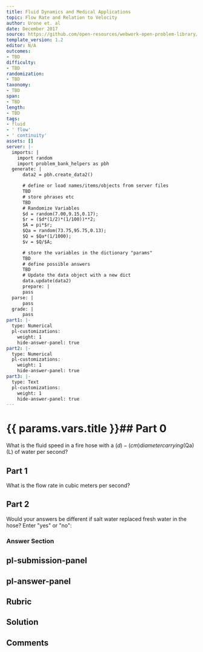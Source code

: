 ```yaml
---
title: Fluid Dynamics and Medical Applications
topic: Flow Rate and Relation to Velocity
author: Urone et. al
date: December 2017
source: https://github.com/open-resources/webwork-open-problem-library/tree/master/Contrib/BrockPhysics/College_Physics_Urone/12.Fluid_Dynamics_and_Medical_Applications/12-01.Flow_Rate_and_Relation_to_Velocity/NU_U17_12_01_011.pg
template_version: 1.2
editor: N/A
outcomes:
- TBD
difficulty:
- TBD
randomization:
- TBD
taxonomy:
- TBD
span:
- TBD
length:
- TBD
tags:
- fluid
- ' flow'
- ' continuity'
assets: []
server: |-
  imports: |
    import random
    import problem_bank_helpers as pbh
  generate: |
      data2 = pbh.create_data2()

      # define or load names/items/objects from server files
      TBD
      # store phrases etc
      TBD
      # Randomize Variables
      $d = random(7.00,9.15,0.17);
      $r = ($d*(1/2)*(1/100))**2;
      $A = pi*$r;
      $Qa = random(73.75,95.75,0.13);
      $Q = $Qa*(1/1000);
      $v = $Q/$A;

      # store the variables in the dictionary "params"
      TBD
      # define possible answers
      TBD
      # Update the data object with a new dict
      data.update(data2)
      prepare: |
      pass
  parse: |
      pass
  grade: |
      pass
part1: |-
  type: Numerical
  pl-customizations:
    weight: 1
    hide-answer-panel: true
part2: |-
  type: Numerical
  pl-customizations:
    weight: 1
    hide-answer-panel: true
part3: |-
  type: Text
  pl-customizations:
    weight: 1
    hide-answer-panel: true
---
```


# {{ params.vars.title }}## Part 0 
What is the fluid speed in a fire hose with a ($d)-(cm) diameter carrying ($Qa) (L) of water per second? 
## Part 1 
What is the flow rate in cubic meters per second? 
## Part 2 
Would your answers be different if salt water replaced fresh water in the hose? Enter "yes" or "no": 


### Answer Section 


## pl-submission-panel 


## pl-answer-panel 


## Rubric 


## Solution 


## Comments 


